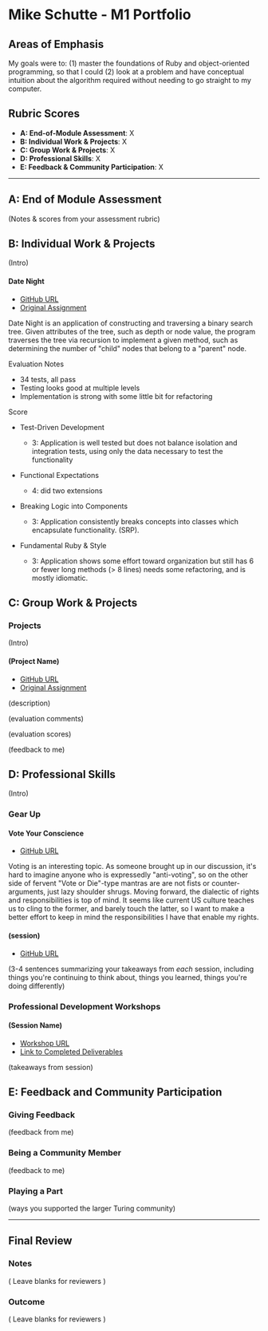 # Mike Schutte - M1 Portfolio

## Areas of Emphasis

My goals were to: (1) master the foundations of Ruby and object-oriented programming, so that I
could (2) look at a problem and have conceptual intuition about the algorithm required
without needing to go straight to my computer.

## Rubric Scores

* **A: End-of-Module Assessment**: X
* **B: Individual Work & Projects**: X
* **C: Group Work & Projects**: X
* **D: Professional Skills**: X
* **E: Feedback & Community Participation**: X

-----------------------

## A: End of Module Assessment

(Notes & scores from your assessment rubric)


## B: Individual Work & Projects

(Intro)

#### Date Night

* [GitHub URL](https://github.com/tmikeschu/date-night)
* [Original Assignment](https://github.com/turingschool/curriculum/blob/master/source/projects/date_night.markdown)

Date Night is an application of constructing and traversing a binary search tree. 
Given attributes of the tree, such as depth or node value, 
the program traverses the tree via recursion to implement a given method, such as determining the number of "child" nodes that belong to a "parent" node.

Evaluation Notes

* 34 tests, all pass
* Testing looks good at multiple levels
* Implementation is strong with some little bit for refactoring

Score

* Test-Driven Development

  * 3: Application is well tested but does not balance isolation and integration tests, using only the data necessary to test the functionality

* Functional Expectations

  *  4: did two extensions

* Breaking Logic into Components

  * 3: Application consistently breaks concepts into classes which encapsulate functionality. (SRP).

* Fundamental Ruby & Style

  * 3:  Application shows some effort toward organization but still has 6 or fewer long methods (> 8 lines)  needs some refactoring, and is mostly idiomatic.

## C: Group Work & Projects

### Projects

(Intro)

#### (Project Name)

* [GitHub URL]()
* [Original Assignment]()

(description)

(evaluation comments)

(evaluation scores)

(feedback to me)

## D: Professional Skills
(Intro)

### Gear Up
#### Vote Your Conscience

* [GitHub URL](https://github.com/turingschool/gear-up/blob/master/vote_your_conscience.markdown)

Voting is an interesting topic. As someone brought up in our discussion, it's hard to imagine anyone
who is expressedly "anti-voting", so on the other side of fervent "Vote or Die"-type mantras are are not 
fists or counter-arguments, just lazy shoulder shrugs. Moving forward, the dialectic of rights and responsibilities
is top of mind. It seems like current US culture teaches us to cling to the former, and barely touch the latter, so I want 
to make a better effort to keep in mind the responsibilities I have that enable my rights.    

#### (session)

* [GitHub URL]()

(3-4 sentences summarizing your takeaways from _each_ session, including things you're continuing to think about, things you learned, things you're doing differently)


### Professional Development Workshops
#### (Session Name)

* [Workshop URL]()
* [Link to Completed Deliverables]()

(takeaways from session)

## E: Feedback and Community Participation

### Giving Feedback

(feedback from me)

### Being a Community Member

(feedback to me)

### Playing a Part

(ways you supported the larger Turing community)

------------------

## Final Review

### Notes

( Leave blanks for reviewers )

### Outcome

( Leave blanks for reviewers )
